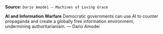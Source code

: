 **Source:** `Dario Amodei — Machines of Loving Grace`

**AI and Information Warfare**
Democratic governments can use AI to counter propaganda and create a globally free information environment, undermining authoritarianism. — Dario Amodei
